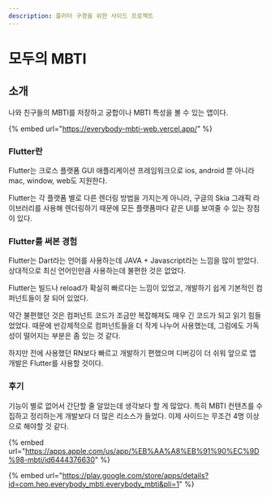 ```yaml
---
description: 플러터 구경을 위한 사이드 프로젝트
---
```


# 모두의 MBTI

## 소개

나와 친구들의 MBTI를 저장하고 궁합이나 MBTI 특성을 볼 수 있는 앱이다.

{% embed url="https://everybody-mbti-web.vercel.app/" %}

### Flutter란

Flutter는 크로스 플랫폼 GUI 애플리케이션 프레임워크으로 ios, android 뿐 아니라 mac, window, web도 지원한다.&#x20;

Flutter는 각 플랫폼 별로 다른 렌더링 방법을 가지는게 아니라, 구글의 Skia 그래픽 라이브러리를 사용해 렌더링하기 때문에 모든 플랫폼마다 같은 UI를 보여줄 수 있는 장점이 있다.&#x20;



### Flutter를 써본 경험&#x20;

Flutter는 Dart라는 언어를 사용하는데 JAVA + Javascript라는 느낌을 많이 받았다. 상대적으로 최신 언어인만큼 사용하는데 불편한 것은 없었다.&#x20;

Flutter는 빌드나 reload가 확실히 빠르다는 느낌이 있었고, 개발하기 쉽게 기본적인 컴퍼넌트들이 잘 되어 있었다.

약간 불편했던 것은 컴퍼넌트 코드가 조금만 복잡해져도 매우 긴 코드가 되고 읽기 힘들었었다. 때문에 반강제적으로 컴퍼넌트들을 더 작게 나누어 사용했는데, 그럼에도 가독성이 떨어지는 부분은 좀 있는 것 같다.&#x20;

하지만 전에 사용했던 RN보다 빠르고 개발하기 편했으며 디버깅이 더 쉬워 앞으로 앱 개발은 Flutter를 사용할 것이다.



### 후기

기능이 별로 없어서 간단할 줄 알았는데 생각보다 할 게 많았다. 특히 MBTI 컨텐츠를 수집하고 정리하는게 개발보다 더 많은 리소스가 들었다. 이제 사이드는 무조건 4명 이상으로 해야할 것 같다.&#x20;



{% embed url="https://apps.apple.com/us/app/%EB%AA%A8%EB%91%90%EC%9D%98-mbti/id6444376630" %}

{% embed url="https://play.google.com/store/apps/details?id=com.heo.everybody_mbti.everybody_mbti&pli=1" %}
